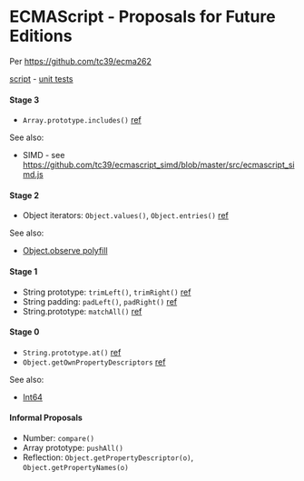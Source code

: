 # ECMAScript - Proposals for Future Editions

Per https://github.com/tc39/ecma262

[script](es-proposed.js) -
[unit tests](http://inexorabletash.github.io/polyfill/experimental/tests/es-proposed.html)

#### Stage 3

* `Array.prototype.includes()` [ref](https://github.com/domenic/Array.prototype.contains/)

See also:

* SIMD - see https://github.com/tc39/ecmascript_simd/blob/master/src/ecmascript_simd.js

#### Stage 2

* Object iterators: `Object.values()`, `Object.entries()` [ref](https://github.com/ljharb/proposal-object-values-entries)

See also:

* [Object.observe polyfill](https://gist.github.com/inexorabletash/8010316)

#### Stage 1

* String prototype: `trimLeft()`, `trimRight()` [ref](https://github.com/sebmarkbage/ecmascript-string-left-right-trim)
* String padding:  `padLeft()`, `padRight()` [ref](https://github.com/ljharb/proposal-string-pad-left-right)
* String.prototype: `matchAll()` [ref](https://github.com/ljharb/String.prototype.matchAll)

#### Stage 0

* `String.prototype.at()` [ref](https://github.com/mathiasbynens/String.prototype.at)
* `Object.getOwnPropertyDescriptors` [ref](https://gist.github.com/WebReflection/9353781)

See also:

* [Int64](https://github.com/inexorabletash/int64)

#### Informal Proposals

* Number: `compare()`
* Array prototype: `pushAll()`
* Reflection: `Object.getPropertyDescriptor(o)`, `Object.getPropertyNames(o)`
